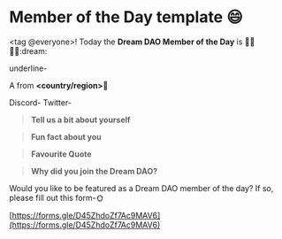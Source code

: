 # Member of the Day template 😄

<tag @everyone>!
Today the **Dream DAO Member of the Day** is 🥳🌮💃🏿:dream:

underline- ***<name in bold><pronouns>***

A <role> from **<country/region>**🚀

Discord- **<discord tag>**
Twitter- **<insert twitter handle><insert their favourite emoji>**

> **Tell us a bit about yourself<insert their favourite emoji>**

> **Fun fact about you<insert their favourite emoji>**

> **Favourite Quote<insert their favourite emoji>**

> **Why did you join the Dream DAO?<insert their favourite emoji>**

> <Insert the photo of their SkywalkerZ>

Would you like to be featured as a Dream DAO member of the day?
If so, please fill out this form-🌞

[https://forms.gle/D45ZhdoZf7Ac9MAV6](https://forms.gle/D45ZhdoZf7Ac9MAV6)
